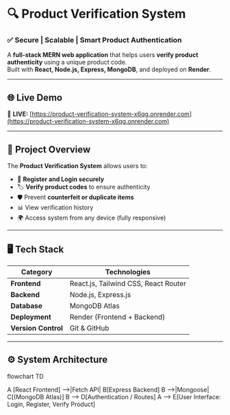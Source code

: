 # 🔍 Product Verification System  

### ✅ Secure | Scalable | Smart Product Authentication

A **full-stack MERN web application** that helps users **verify product authenticity** using a unique product code.  
Built with **React, Node.js, Express, MongoDB**, and deployed on **Render**.  

---

## 🌐 Live Demo  
🚀 **LIVE:** [https://product-verification-system-x6qg.onrender.com](https://product-verification-system-x6qg.onrender.com)  

---

## 🧠 Project Overview  

The **Product Verification System** allows users to:
- 🧾 **Register and Login securely**
- 🏷️ **Verify product codes** to ensure authenticity
- 🛡️ Prevent **counterfeit or duplicate items**
- 📊 View verification history
- 🌍 Access system from any device (fully responsive)

---

## 🖥️ Tech Stack  

| Category | Technologies |
|-----------|--------------|
| **Frontend** | React.js, Tailwind CSS, React Router |
| **Backend** | Node.js, Express.js |
| **Database** | MongoDB Atlas |
| **Deployment** | Render (Frontend + Backend) |
| **Version Control** | Git & GitHub |

---

## ⚙️ System Architecture  
flowchart TD

A [React Frontend] -->|Fetch API| B[Express Backend]
B -->|Mongoose| C[(MongoDB Atlas)]
B --> D[Authentication / Routes]
A --> E[User Interface: Login, Register, Verify Product]

